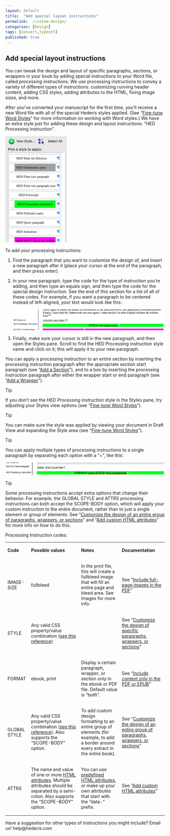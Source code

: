 ```yaml
---
layout: default
title:  "Add special layout instructions"
permalink:  /custom-design/
categories: [Design]
tags: [convert,typeset]
published: true
---
```


<section data-type="chapter" class="hsecchapter" data-hederis-type="hsecchapter" id="custom-design" data-pi-attrs="id: custom-design; data-tags: convert,typeset;" role="doc-chapter" data-tags="convert,typeset" data-author-name=" " data-book-title=" " title="Add special layout instructions"><h1 data-hederis-type="hblkchaptitle" class="hblkchaptitle" id="pPC29lc23">Add special layout instructions</h1>
    <p class="hblkp" data-hederis-type="hblkp" id="pLCj66p7g">You can tweak the design and layout of specific paragraphs, sections, or wrappers in your book by adding special instructions to your Word file, called <span class="Emphasis" id="poY75bw8I"><em class="hspanem" data-hederis-type="hspanem" id="pYvIjVzPo">processing instructions</em></span>. We use processing instructions to convey a variety of different types of instructions: customizing running header content, adding CSS styles, adding attributes to the HTML, fixing image sizes, and more.</p>
    <p class="hblkp" data-hederis-type="hblkp" id="pQeaTOmrg">After you&#8217;ve converted your manuscript for the first time, you&#8217;ll receive a new Word file with all of the special Hederis styles applied. (See &#8220;<a href="{% post_url 2019-10-22-16-Fine-tuneWordStyles %}" id="psbOjcdAu"><span class="Hyperlink" id="pwg2yBAib">Fine-tune Word Styles</span></a>&#8221; for more information on working with Word styles.) We have an extra style just for adding these design and layout instructions: &#8220;HED Processing instruction&#8221;.</p>
    <img data-hederis-type="hblkimg" class="hblkimg" id="peX8Nlxnw" src="/images/pi1.png" data-img-src="pi1.png"/>
    <p class="hblkp" data-hederis-type="hblkp" id="p4lWFUXV1">To add your processing instructions:</p>
    <ol class="hwprnumlist" data-hederis-type="hwprnumlist" id="p0UEsrbp6"><li class="hblkoli" data-hederis-type="hblkoli" id="liJ8HO8bYp"><p class="hblkoli" data-hederis-type="hblklip" id="puKCFdJwi">Find the paragraph that you want to customize the design of, and insert a new paragraph after it (place your cursor at the end of the paragraph, and then press enter).</p></li>
    <li class="hblkoli" data-hederis-type="hblkoli" id="liJPIvX5LV"><p class="hblkoli" data-hederis-type="hblklip" id="pBSmdEbj3">In your new paragraph, type the code for the type of instruction you&#8217;re adding, and then type an equals sign, and then type the code for the special design instruction. See the end of this section for a list of all of these codes. For example, if you want a paragraph to be centered instead of left-aligned, your text would look like this:</p><img data-hederis-type="hblkimg" class="hblkimg" id="pU5hj3RHS" src="/images/pi2.png" data-img-src="pi2.png"/>
    </li>
    <li class="hblkoli" data-hederis-type="hblkoli" id="litnDKZvJt"><p class="hblkoli" data-hederis-type="hblklip" id="pHPGCaeC8">Finally, make sure your cursor is still in the new paragraph, and then open the Styles pane. Scroll to find the HED Processing instruction style name and click on it; this will apply it to your new paragraph.</p></li>
    </ol>
    <p class="hblkp" data-hederis-type="hblkp" id="pGh7ltxQr">You can apply a processing instruction to an entire section by inserting the processing instruction paragraph after the appropriate section start paragraph (see &#8220;<a href="{% post_url 2019-10-22-18-AddaSection %}" id="pQVRC6DtQ"><span class="Hyperlink" id="p6BmqUp2W">Add a Section</span></a>&#8221;), and to a box by inserting the processing instruction paragraph after either the wrapper start or end paragraph (see &#8220;<a href="{% post_url 2019-10-22-17-AddaWrapper %}" id="pgb2GK7Yf"><span class="Hyperlink" id="pJLM0EFJh">Add a Wrapper</span></a>&#8221;).</p>
    <aside class="hwprbox box" data-hederis-type="hwprbox" id="pZB4sQvFW" data-type="sidebar"><p class="hblktype" data-hederis-type="hblktype" id="pLWqrXz1S">Tip</p>
    <p class="hblkp" data-hederis-type="hblkp" id="pNqbCYRLw">If you don&#8217;t see the <span class="Emphasis" id="pt8PztNjy"><em class="hspanem" data-hederis-type="hspanem" id="pfSVVOds9">HED Processing instruction</em></span> style in the Styles pane, try adjusting your Styles view options (see &#8220;<a href="{% post_url 2019-10-22-16-Fine-tuneWordStyles %}" id="pkYP3Iuf9"><span class="Hyperlink" id="pJhFhjbV3">Fine-tune Word Styles</span></a>&#8221;).</p>
    </aside>
    <aside class="hwprbox box" data-hederis-type="hwprbox" id="pnzJHp3mY" data-type="sidebar"><p class="hblktype" data-hederis-type="hblktype" id="p1EKpjskQ">Tip</p>
    <p class="hblkp" data-hederis-type="hblkp" id="ppyOz5SNa">You can make sure the style was applied by viewing your document in Draft View and expanding the Style area (see &#8220;<a href="{% post_url 2019-10-22-16-Fine-tuneWordStyles %}" id="pQfn3cAgU"><span class="Hyperlink" id="piMzLvIhD">Fine-tune Word Styles</span></a>&#8221;).</p>
    </aside>
    <aside class="hwprbox box" data-hederis-type="hwprbox" id="pxlwd2oUI" data-type="sidebar"><p class="hblktype" data-hederis-type="hblktype" id="pE7UwgDrL">Tip</p>
    <p class="hblkp" data-hederis-type="hblkp" id="pudfJ8tWP">You can apply multiple types of processing instructions to a single paragraph by separating each option with a &#8220;+&#8221;, like this:</p>
    <img data-hederis-type="hblkimg" class="hblkimg" id="pZETOwyNO" src="/images/pi3.png" data-img-src="pi3.png"/>
    </aside>
    <aside class="hwprbox box" data-hederis-type="hwprbox" id="pEJh0WgbQ" data-type="sidebar"><p class="hblktype" data-hederis-type="hblktype" id="pxK5yI2eN">Tip</p>
    <p class="hblkp" data-hederis-type="hblkp" id="pmXGHROJu">Some processing instructions accept extra options that change their behavior. For example, the GLOBAL STYLE and ATTRS processing instructions can both accept the SCOPE-BODY option, which will apply your custom instruction to the entire document, rather than to just a single element or group of elements. See &#8220;<a href="{% post_url 2019-10-22-38-Customizethedesignofanentiregroupofparagraphswrappersorsections %}" id="pVysXlXdH"><span class="Hyperlink" id="pDTtvu9yj">Customize the design of an entire group of paragraphs, wrappers, or sections</span></a>&#8221; and &#8220;<a href="{% post_url 2019-10-22-47-AddcustomHTMLattributes %}" id="pYjMkgoej"><span class="Hyperlink" id="pZiYd03fm">Add custom HTML attributes</span></a>&#8221; for more info on how to do this.</p>
    </aside>
    <p class="hblkp" data-hederis-type="hblkp" id="pUnWKaR6R">Processing Instruction codes:</p>
    <table id="puz30mnIG" data-hederis-type="hwprtable" class="hwprtable">
      <tr data-hederis-type="hwprtr" class="hwprtr" id="pfXmhMKIU">
        <td data-hederis-type="hwprtd" class="hwprtd" id="p9FEqnjOh">
          <p class="hblkp" data-hederis-type="hblkp" id="pTuyKIkSG"><strong class="hspanstrong" data-hederis-type="hspanstrong" id="pzFJq6Iyz">Code</strong></p>
        </td>
        <td data-hederis-type="hwprtd" class="hwprtd" id="pFyKJXgrJ">
          <p class="hblkp" data-hederis-type="hblkp" id="pQ8YCRGqs"><strong class="hspanstrong" data-hederis-type="hspanstrong" id="pCqsoWcLY">Possible values</strong></p>
        </td>
        <td data-hederis-type="hwprtd" class="hwprtd" id="prYgxlXwY">
          <p class="hblkp" data-hederis-type="hblkp" id="pDkvItqlj"><strong class="hspanstrong" data-hederis-type="hspanstrong" id="pxd0O2FtA">Notes</strong></p>
        </td>
        <td data-hederis-type="hwprtd" class="hwprtd" id="pxEYZhSpu">
          <p class="hblkp" data-hederis-type="hblkp" id="pXYSDXG5P"><strong class="hspanstrong" data-hederis-type="hspanstrong" id="pvkFIWtXR">Documentation</strong></p>
        </td>
      </tr>
      <tr data-hederis-type="hwprtr" class="hwprtr" id="pipZIbnKr">
        <td data-hederis-type="hwprtd" class="hwprtd" id="pNtKWlbk0">
          <p class="hblkp" data-hederis-type="hblkp" id="pcukplfJE">IMAGE-SIZE</p>
        </td>
        <td data-hederis-type="hwprtd" class="hwprtd" id="pfOMCdpQK">
          <p class="hblkp" data-hederis-type="hblkp" id="pUooY2g0l">fullbleed</p>
        </td>
        <td data-hederis-type="hwprtd" class="hwprtd" id="pT8L7Qyfj">
          <p class="hblkp" data-hederis-type="hblkp" id="pBB7twWzN">In the print file, this will create a fullbleed image that will fill an entire page and bleed area. See Images for more info.</p>
        </td>
        <td data-hederis-type="hwprtd" class="hwprtd" id="pW4jpyYmr">
          <p class="hblkp" data-hederis-type="hblkp" id="pols44AU6">See &#8220;<a href="{% post_url 2019-10-22-09-Includefull-pageimagesinthePDF %}" id="pxnoEq70n"><span class="Hyperlink" id="pUUkcV3Kd">Include full-page images in the PDF</span></a>&#8221;</p>
        </td>
      </tr>
      <tr data-hederis-type="hwprtr" class="hwprtr" id="pzikjvIay">
        <td data-hederis-type="hwprtd" class="hwprtd" id="pKLZerWMU">
          <p class="hblkp" data-hederis-type="hblkp" id="prLqGJuJ1">STYLE</p>
        </td>
        <td data-hederis-type="hwprtd" class="hwprtd" id="pRe8xcapF">
          <p class="hblkp" data-hederis-type="hblkp" id="pxrzIMLAb">Any valid CSS property/value combination (<a href="https://developer.mozilla.org/en-US/docs/Web/CSS/Reference" id="ppPggkc0b"><span class="Hyperlink" id="p6Pa2IlwW">see this reference</span></a>)</p>
        </td>
        <td data-hederis-type="hwprtd" class="hwprtd" id="pgE6TyuZp"/>
        <td data-hederis-type="hwprtd" class="hwprtd" id="pku7pr0Sq">
          <p class="hblkp" data-hederis-type="hblkp" id="pKuSkWYBC">See &#8220;<a href="{% post_url 2019-10-22-37-Customizethedesignofspecificparagraphswrappersorsections %}" id="pHYZtPkAq"><span class="Hyperlink" id="pB5dYzguf">Customize the design of specific paragraphs, wrappers, or sections</span></a>&#8221;</p>
        </td>
      </tr>
      <tr data-hederis-type="hwprtr" class="hwprtr" id="p8zBMD2RA">
        <td data-hederis-type="hwprtd" class="hwprtd" id="pI1myg8l0">
          <p class="hblkp" data-hederis-type="hblkp" id="pdXcndE1I">FORMAT</p>
        </td>
        <td data-hederis-type="hwprtd" class="hwprtd" id="psFRmvnsi">
          <p class="hblkp" data-hederis-type="hblkp" id="pYOvjvKMJ">ebook, print</p>
        </td>
        <td data-hederis-type="hwprtd" class="hwprtd" id="pfYqW2MeJ">
          <p class="hblkp" data-hederis-type="hblkp" id="pevyp0BDY">Display a certain paragraph, wrapper, or section only in the ebook or PDF file. Default value is &#8220;both&#8221;.</p>
        </td>
        <td data-hederis-type="hwprtd" class="hwprtd" id="pvMZ2Djnc">
          <p class="hblkp" data-hederis-type="hblkp" id="pRoYbF7xf">See &#8220;<a href="{% post_url 2019-10-22-21-IncludecontentonlyinthePDForEPUB %}" id="p15FqDGIg"><span class="Hyperlink" id="pssniSLmd">Include content only in the PDF or EPUB</span></a>&#8221;</p>
        </td>
      </tr>
      <tr data-hederis-type="hwprtr" class="hwprtr" id="p8391rO1i">
        <td data-hederis-type="hwprtd" class="hwprtd" id="pXCFkW3Cs">
          <p class="hblkp" data-hederis-type="hblkp" id="pIgqBjcHh">GLOBAL STYLE</p>
        </td>
        <td data-hederis-type="hwprtd" class="hwprtd" id="pkNBzR99F">
          <p class="hblkp" data-hederis-type="hblkp" id="p3ZMf1hXW">Any valid CSS property/value combination (<a href="https://developer.mozilla.org/en-US/docs/Web/CSS/Reference" id="pyoHWf23G"><span class="Hyperlink" id="p4DX68C8T">see this reference</span></a>). Also supports the &#8220;SCOPE-BODY&#8221; option.</p>
        </td>
        <td data-hederis-type="hwprtd" class="hwprtd" id="pnO6YWN59">
          <p class="hblkp" data-hederis-type="hblkp" id="pF1GPWNWi">To add custom design formatting to an entire group of elements (for example, to add a border around every extract in the entire book).</p>
        </td>
        <td data-hederis-type="hwprtd" class="hwprtd" id="p85QRj2AE">
          <p class="hblkp" data-hederis-type="hblkp" id="pbgLnANk9">See &#8220;<a href="{% post_url 2019-10-22-38-Customizethedesignofanentiregroupofparagraphswrappersorsections %}" id="pDPRv0UVN"><span class="Hyperlink" id="p6iv7pH16">Customize the design of an entire group of paragraphs, wrappers, or sections</span></a>&#8221;</p>
        </td>
      </tr>
      <tr data-hederis-type="hwprtr" class="hwprtr" id="poy68uFdv">
        <td data-hederis-type="hwprtd" class="hwprtd" id="pWQj9Q1eK">
          <p class="hblkp" data-hederis-type="hblkp" id="pGBPLXM2E">ATTRS</p>
        </td>
        <td data-hederis-type="hwprtd" class="hwprtd" id="pPc1a3YTb">
          <p class="hblkp" data-hederis-type="hblkp" id="p0uL40IwI">The name and value of one or more <a href="https://developer.mozilla.org/en-US/docs/Web/HTML/Attributes" id="pSoMm0o1j"><span class="Hyperlink" id="p6AGVyg3G">HTML attributes</span></a>. Multiple attributes should be separated by a semi-colon. Also supports the &#8220;SCOPE-BODY&#8221; option.</p>
        </td>
        <td data-hederis-type="hwprtd" class="hwprtd" id="pli2VjBFD">
          <p class="hblkp" data-hederis-type="hblkp" id="pIgjMTsHX">You can use <a href="https://developer.mozilla.org/en-US/docs/Web/HTML/Attributes" id="pSh5pu4CF"><span class="Hyperlink" id="pzFvSOOzz">predefined HTML attributes</span></a>, or make up your own attributes that start with the &#8220;data-&#8221; prefix.</p>
        </td>
        <td data-hederis-type="hwprtd" class="hwprtd" id="pknBXKQtv">
          <p class="hblkp" data-hederis-type="hblkp" id="pz4upRijI">See &#8220;<a href="{% post_url 2019-10-22-47-AddcustomHTMLattributes %}" id="pzbEwyR4v"><span class="Hyperlink" id="pHkU5fhJ1">Add custom HTML attributes</span></a>&#8221;</p>
        </td>
      </tr>
    </table>
    <p class="hblkp" data-hederis-type="hblkp" id="pbbLjRIw4">Have a suggestion for other types of instructions you might include? Email us! help@hederis.com</p>
    </section>
    